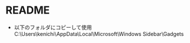 README
=============

- 以下のフォルダにコピーして使用
C:\Users\kenichi\AppData\Local\Microsoft\Windows Sidebar\Gadgets